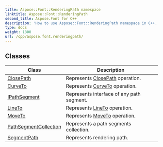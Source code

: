 ```yaml
---
title: Aspose::Font::RenderingPath namespace
linktitle: Aspose::Font::RenderingPath
second_title: Aspose.Font for C++
description: 'How to use Aspose::Font::RenderingPath namespace in C++.'
type: docs
weight: 1300
url: /cpp/aspose.font.renderingpath/
---
```




## Classes

| Class | Description |
| --- | --- |
| [ClosePath](./closepath/) | Represents [ClosePath](./closepath/) operation. |
| [CurveTo](./curveto/) | Represents [CurveTo](./curveto/) operation. |
| [IPathSegment](./ipathsegment/) | Represents interface of any path segment. |
| [LineTo](./lineto/) | Represents [LineTo](./lineto/) operation. |
| [MoveTo](./moveto/) | Represents [MoveTo](./moveto/) operation. |
| [PathSegmentCollection](./pathsegmentcollection/) | Represents a path segments collection. |
| [SegmentPath](./segmentpath/) | Represents rendering path. |

